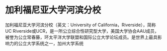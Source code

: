# 加利福尼亚大学河滨分校

加利福尼亚大学河滨分校（英文：University of California，Riverside），简称UC Riverside或UCR，是一所公立综合性研究型大学，美国大学协会AAU成员，被誉为公立常春藤，环太平洋大学联盟和国际公立大学论坛成员。是世界上最具影响力的公立大学系统之一，加州大学系统
